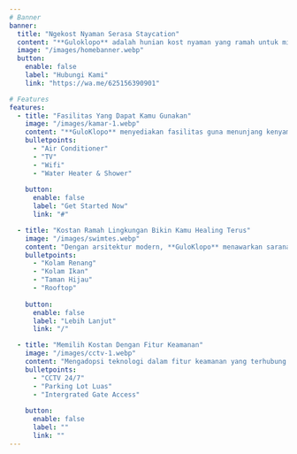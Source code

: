```yaml
---
# Banner
banner:
  title: "Ngekost Nyaman Serasa Staycation"
  content: "**Guloklopo** adalah hunian kost nyaman yang ramah untuk milenial. Disini kamu tinggal dengan fasilitas serta sarana yang bikin kamu betah."
  image: "/images/homebanner.webp"
  button:
    enable: false
    label: "Hubungi Kami"
    link: "https://wa.me/625156390901"

# Features
features:
  - title: "Fasilitas Yang Dapat Kamu Gunakan"
    image: "/images/kamar-1.webp"
    content: "**GuloKlopo** menyediakan fasilitas guna menunjang kenyamanan dan keamanan untuk para penyewa."
    bulletpoints:
      - "Air Conditioner"
      - "TV"
      - "Wifi"
      - "Water Heater & Shower"
      
    button:
      enable: false
      label: "Get Started Now"
      link: "#"

  - title: "Kostan Ramah Lingkungan Bikin Kamu Healing Terus"
    image: "/images/swimtes.webp"
    content: "Dengan arsitektur modern, **GuloKlopo** menawarkan sarana untuk memperhatikan kenyamanan kamu."
    bulletpoints:
      - "Kolam Renang"
      - "Kolam Ikan"
      - "Taman Hijau"
      - "Rooftop"
     
    button:
      enable: false
      label: "Lebih Lanjut"
      link: "/"

  - title: "Memilih Kostan Dengan Fitur Keamanan"
    image: "/images/cctv-1.webp"
    content: "Mengadopsi teknologi dalam fitur keamanan yang terhubung dengan pusat pemantauan."
    bulletpoints:
      - "CCTV 24/7"
      - "Parking Lot Luas"
      - "Intergrated Gate Access"
     
    button:
      enable: false
      label: ""
      link: ""
---
```

